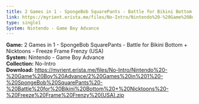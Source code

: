 ```yaml
---
title: 2 Games in 1 - SpongeBob SquarePants - Battle for Bikini Bottom + Nicktoons - Freeze Frame Frenzy (USA)
link: https://myrient.erista.me/files/No-Intro/Nintendo%20-%20Game%20Boy%20Advance/2%20Games%20in%201%20-%20SpongeBob%20SquarePants%20-%20Battle%20for%20Bikini%20Bottom%20+%20Nicktoons%20-%20Freeze%20Frame%20Frenzy%20(USA).zip
type: single1
System: Nintendo - Game Boy Advance
---
```

<b>Game:</b> 2 Games in 1 - SpongeBob SquarePants - Battle for Bikini Bottom + Nicktoons - Freeze Frame Frenzy (USA)<br>
<b>System:</b> Nintendo - Game Boy Advance<br>
<b>Collection:</b> No-Intro<br>
<b>Download:</b> https://myrient.erista.me/files/No-Intro/Nintendo%20-%20Game%20Boy%20Advance/2%20Games%20in%201%20-%20SpongeBob%20SquarePants%20-%20Battle%20for%20Bikini%20Bottom%20+%20Nicktoons%20-%20Freeze%20Frame%20Frenzy%20(USA).zip